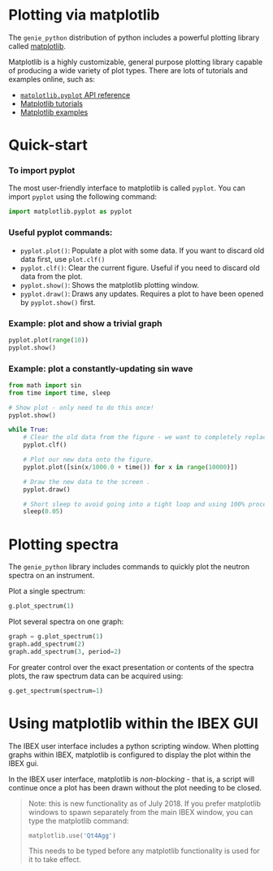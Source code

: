 # Plotting via matplotlib

The `genie_python` distribution of python includes a powerful plotting library called [matplotlib](https://matplotlib.org/).

Matplotlib is a highly customizable, general purpose plotting library capable of producing a wide variety of plot types. There are lots of tutorials and examples online, such as:
- [`matplotlib.pyplot` API reference](https://matplotlib.org/2.2.2/api/pyplot_summary.html)
- [Matplotlib tutorials](https://matplotlib.org/2.2.2/tutorials/index.html)
- [Matplotlib examples](https://matplotlib.org/2.2.2/gallery/index.html)

# Quick-start

### To import pyplot

The most user-friendly interface to matplotlib is called `pyplot`. You can import `pyplot` using the following command:

```python
import matplotlib.pyplot as pyplot
```

### Useful pyplot commands:
- `pyplot.plot()`: Populate a plot with some data. If you want to discard old data first, use `plot.clf()`
- `pyplot.clf()`: Clear the current figure. Useful if you need to discard old data from the plot.
- `pyplot.show()`: Shows the matplotlib plotting window.
- `pyplot.draw()`: Draws any updates. Requires a plot to have been opened by `pyplot.show()` first.


### Example: plot and show a trivial graph
```python
pyplot.plot(range(10))
pyplot.show()
```

### Example: plot a constantly-updating sin wave
```python
from math import sin
from time import time, sleep

# Show plot - only need to do this once!
pyplot.show()

while True:
    # Clear the old data from the figure - we want to completely replace it.
    pyplot.clf()  

    # Plot our new data onto the figure.
    pyplot.plot([sin(x/1000.0 + time()) for x in range(10000)])

    # Draw the new data to the screen .
    pyplot.draw()

    # Short sleep to avoid going into a tight loop and using 100% processor.
    sleep(0.05)
```

# Plotting spectra

The `genie_python` library includes commands to quickly plot the neutron spectra on an instrument.

Plot a single spectrum:
```python
g.plot_spectrum(1)
```

Plot several spectra on one graph:
```python
graph = g.plot_spectrum(1)
graph.add_spectrum(2)
graph.add_spectrum(3, period=2)
```

For greater control over the exact presentation or contents of the spectra plots, the raw spectrum data can be acquired using:
```python
g.get_spectrum(spectrum=1)
```

# Using matplotlib within the IBEX GUI

The IBEX user interface includes a python scripting window. When plotting graphs within IBEX, matplotlib is configured to display the plot within the IBEX gui. 

In the IBEX user interface, matplotlib is _non-blocking_ - that is, a script will continue once a plot has been drawn without the plot needing to be closed.

> Note: this is new functionality as of July 2018. If you prefer matplotlib windows to spawn separately from the main IBEX window, you can type the matplotlib command:
> ```python
> matplotlib.use('Qt4Agg')
> ```
> This needs to be typed before any matplotlib functionality is used for it to take effect.

